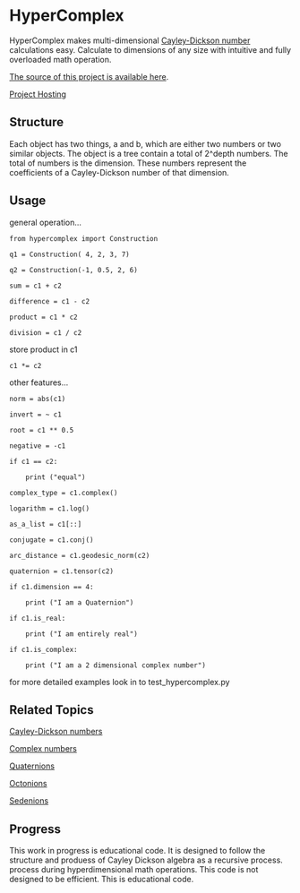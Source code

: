 # HyperComplex

HyperComplex makes multi-dimensional [Cayley-Dickson number][cayley_dickson] calculations easy.
Calculate to dimensions of any size with intuitive and fully overloaded math
operation.

[The source of this project is available here][src].

[Project Hosting][project]

Structure
---------

Each object has two things, a and b, which are either two numbers or two
similar objects. The object is a tree contain a total of 2^depth numbers.
The total of numbers is the dimension. These numbers represent the coefficients
of a Cayley-Dickson number of that dimension.

Usage
-----

general operation...

    from hypercomplex import Construction

    q1 = Construction( 4, 2, 3, 7)

    q2 = Construction(-1, 0.5, 2, 6)

    sum = c1 + c2

    difference = c1 - c2

    product = c1 * c2

    division = c1 / c2

store product in c1

    c1 *= c2

other features...

    norm = abs(c1)

    invert = ~ c1

    root = c1 ** 0.5

    negative = -c1

    if c1 == c2:

        print ("equal")

    complex_type = c1.complex()

    logarithm = c1.log()

    as_a_list = c1[::]

    conjugate = c1.conj()

    arc_distance = c1.geodesic_norm(c2)

    quaternion = c1.tensor(c2)

    if c1.dimension == 4:

        print ("I am a Quaternion")

    if c1.is_real:

        print ("I am entirely real")

    if c1.is_complex:

        print ("I am a 2 dimensional complex number")

for more detailed examples look in to test_hypercomplex.py

Related Topics
--------------

[Cayley-Dickson numbers][cayley_dickson]

[Complex numbers][complex]

[Quaternions][quaternion]

[Octonions][octonion]

[Sedenions][sedenion]

Progress
--------

This work in progress is educational code. It is designed to follow the
structure and produess of Cayley Dickson algebra as a recursive process.
process during hyperdimensional math operations. This code is not designed 
to be efficient. This is educational code.

[src]: https://github.com/peawormsworth/PyHyperComplex
[project]: https://test.pypi.org/project/hypercomplex-peasworth/
[cayley_dickson]: https://en.wikipedia.org/wiki/Cayley%E2%80%93Dickson_construction
[complex]: https://en.wikipedia.org/wiki/Complex_number
[quaternion]: https://en.wikipedia.org/wiki/Quaternion
[octonion]: https://en.wikipedia.org/wiki/Octonion
[sedenion]: https://en.wikipedia.org/wiki/Sedenion
